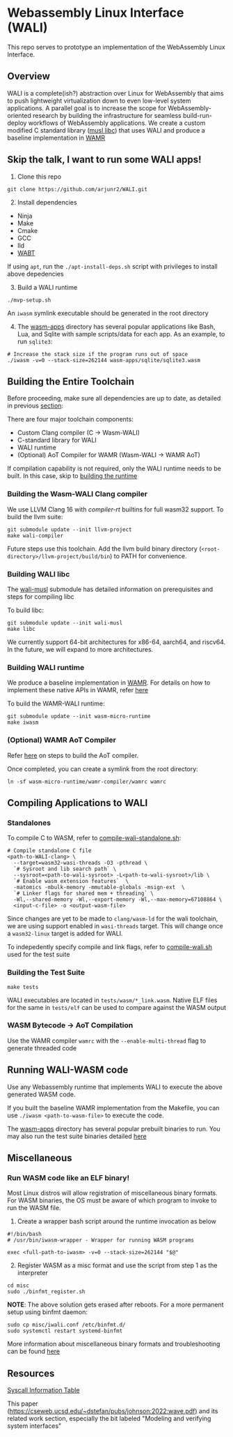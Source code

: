 # Webassembly Linux Interface (WALI)

This repo serves to prototype an implementation of the WebAssembly Linux Interface.

## Overview
WALI is a complete(ish?) abstraction over Linux for WebAssembly that aims to push lightweight virtualization
down to even low-level system applications. 
A parallel goal is to increase the scope for WebAssembly-oriented research by building the infrastructure for 
seamless build-run-deploy workflows of WebAssembly applications.
We create a custom modified C standard library ([musl libc](https://github.com/arjunr2/wali-musl)) that uses WALI
and produce a baseline implementation in [WAMR](https://github.com/SilverLineFramework/wasm-micro-runtime/tree/wali)

## Skip the talk, I want to run some WALI apps!

1. Clone this repo
```shell
git clone https://github.com/arjunr2/WALI.git
```

2. Install dependencies
* Ninja
* Make
* Cmake
* GCC
* lld
* [WABT](https://github.com/WebAssembly/wabt)

If using `apt`, run the `./apt-install-deps.sh` script with privileges to install above depedencies

3. Build a WALI runtime
```shell
./mvp-setup.sh
```
An `iwasm` symlink executable should be generated in the root directory

4. The [wasm-apps](wasm-apps) directory has several popular applications like Bash, Lua, and Sqlite
with sample scripts/data for each app.
As an example, to run `sqlite3`:
```shell
# Increase the stack size if the program runs out of space
./iwasm -v=0 --stack-size=262144 wasm-apps/sqlite/sqlite3.wasm
```


## Building the Entire Toolchain

Before proceeding, make sure all dependencies are up to date, as detailed in previous [section](#skip-the-talk-i-want-to-run-some-wali-apps):

There are four major toolchain components: 
* Custom Clang compiler (C -> Wasm-WALI)
* C-standard library for WALI
* WALI runtime
* (Optional) AoT Compiler for WAMR (Wasm-WALI -> WAMR AoT)

If compilation capability is not required, only the WALI runtime needs to be built. 
In this case, skip to [building the runtime](#building-wali-runtime)


### Building the Wasm-WALI Clang compiler

We use LLVM Clang 16 with *compiler-rt* builtins for full wasm32 support.
To build the llvm suite:

```shell
git submodule update --init llvm-project
make wali-compiler
```

Future steps use this toolchain.
Add the llvm build binary directory (`<root-directory>/llvm-project/build/bin`) to PATH for convenience.


### Building WALI libc

The [wali-musl](https://github.com/arjunr2/wali-musl) submodule has detailed information on prerequisites and 
steps for compiling libc

To build libc:
```shell
git submodule update --init wali-musl
make libc
```

We currently support 64-bit architectures for x86-64, aarch64, and riscv64. In the future, we will expand
to more architectures.


### Building WALI runtime

We produce a baseline implementation in [WAMR](https://github.com/SilverLineFramework/wasm-micro-runtime/tree/wali).
For details on how to implement these native APIs in WAMR, refer [here](https://github.com/bytecodealliance/wasm-micro-runtime/blob/main/doc/export_native_api.md)

To build the WAMR-WALI runtime:
```shell
git submodule update --init wasm-micro-runtime
make iwasm
```

### (Optional) WAMR AoT Compiler

Refer [here](https://github.com/SilverLineFramework/wasm-micro-runtime/tree/a29e5c633c26a30e54373f658394fab2b95f394e/wamr-compiler)
on steps to build the AoT compiler.

Once completed, you can create a symlink from the root directory:
```shell
ln -sf wasm-micro-runtime/wamr-compiler/wamrc wamrc
```


## Compiling Applications to WALI

### Standalones

To compile C to WASM, refer to
[compile-wali-standalone.sh](tests/compile-wali-standalone.sh):

```shell
# Compile standalone C file
<path-to-WALI-clang> \
  --target=wasm32-wasi-threads -O3 -pthread \
  `# Sysroot and lib search path` \
  --sysroot=<path-to-wali-sysroot> -L<path-to-wali-sysroot>/lib \
  `# Enable wasm extension features`  \
  -matomics -mbulk-memory -mmutable-globals -msign-ext  \
  `# Linker flags for shared mem + threading` \
  -Wl,--shared-memory -Wl,--export-memory -Wl,--max-memory=67108864 \
  <input-c-file> -o <output-wasm-file>
```

Since changes are yet to be made to `clang/wasm-ld` for the wali toolchain, we are using support enabled 
in `wasi-threads` target. This will change once a `wasm32-linux` target is added for WALI.

To indepedently specify compile and link flags, refer to [compile-wali.sh](tests/compile-wali.sh) used for the test suite

### Building the Test Suite
```shell
make tests
```

WALI executables are located in `tests/wasm/*_link.wasm`. 
Native ELF files for the same in `tests/elf` can be used to compare against the WASM output


### WASM Bytecode -> AoT Compilation

Use the WAMR compiler `wamrc` with the `--enable-multi-thread` flag to generate threaded code


## Running WALI-WASM code

Use any Webassembly runtime that implements WALI to execute the above generated WASM code.

If you built the baseline WAMR implementation from the Makefile,
you can use `./iwasm <path-to-wasm-file>` to execute the code.

The [wasm-apps](wasm-apps) directory has several popular prebuilt binaries to run. You may also
run the test suite binaries detailed [here](#building-the-test-suite)



## Miscellaneous

### Run WASM code like an ELF binary!

Most Linux distros will allow registration of miscellaneous binary formats.
For WASM binaries, the OS must be aware of which program to invoke to run the WASM file. 

1. Create a wrapper bash script around the runtime invocation as below
```shell
#!/bin/bash
# /usr/bin/iwasm-wrapper - Wrapper for running WASM programs

exec <full-path-to-iwasm> -v=0 --stack-size=262144 "$@"
```
2. Register WASM as a misc format and use the script from step 1 as the interpreter
```shell
cd misc
sudo ./binfmt_register.sh
```

**NOTE**: The above solution gets erased after reboots. For a more permanent setup using binfmt daemon:
```shell
sudo cp misc/iwali.conf /etc/binfmt.d/
sudo systemctl restart systemd-binfmt
```

More information about miscellaneous binary formats and troubleshooting can be found [here](https://docs.kernel.org/admin-guide/binfmt-misc.html)

## Resources
[Syscall Information Table](https://docs.google.com/spreadsheets/d/1__2NqMqGLHdjFFYonkF49IkGgfv62TJCpZuXqhXwnlc/edit?usp=sharing)

This paper (https://cseweb.ucsd.edu/~dstefan/pubs/johnson:2022:wave.pdf) and its related work section, especially the bit labeled "Modeling and verifying system interfaces"

